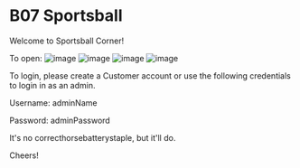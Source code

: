 # B07 Sportsball
 
Welcome to Sportsball Corner!

To open:
![image](https://user-images.githubusercontent.com/32133198/184045006-4f738e8f-c8f6-4847-8732-1f4d740d419d.png)
![image](https://user-images.githubusercontent.com/32133198/184045042-293ba84b-e03f-4f82-804b-31593c061092.png)
![image](https://user-images.githubusercontent.com/32133198/184045104-9c9d3a7c-194c-4c11-bae6-49148b2efd4a.png)
![image](https://user-images.githubusercontent.com/32133198/184045162-aa66601f-1409-4fa1-9584-baab24b463ef.png)


To login, please create a Customer account or use the following credentials to login in as an admin.

Username: adminName

Password: adminPassword

It's no correcthorsebatterystaple, but it'll do.



Cheers!
